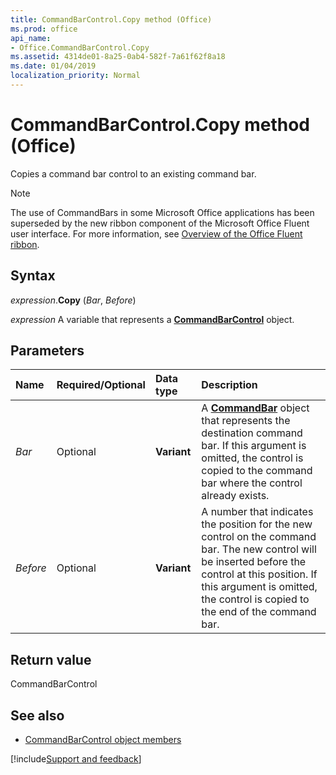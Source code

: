 ```yaml
---
title: CommandBarControl.Copy method (Office)
ms.prod: office
api_name:
- Office.CommandBarControl.Copy
ms.assetid: 4314de01-8a25-0ab4-582f-7a61f62f8a18
ms.date: 01/04/2019
localization_priority: Normal
---
```



# CommandBarControl.Copy method (Office)

Copies a command bar control to an existing command bar.

> [!NOTE] 
> The use of CommandBars in some Microsoft Office applications has been superseded by the new ribbon component of the Microsoft Office Fluent user interface. For more information, see [Overview of the Office Fluent ribbon](../library-reference/concepts/overview-of-the-office-fluent-ribbon.md).


## Syntax

_expression_.**Copy** (_Bar_, _Before_)

_expression_ A variable that represents a **[CommandBarControl](Office.CommandBarControl.md)** object.


## Parameters

|Name|Required/Optional|Data type|Description|
|:-----|:-----|:-----|:-----|
| _Bar_|Optional|**Variant**|A **[CommandBar](office.commandbar.md)** object that represents the destination command bar. If this argument is omitted, the control is copied to the command bar where the control already exists.|
| _Before_|Optional|**Variant**|A number that indicates the position for the new control on the command bar. The new control will be inserted before the control at this position. If this argument is omitted, the control is copied to the end of the command bar.|

## Return value

CommandBarControl


## See also

- [CommandBarControl object members](overview/library-reference/commandbarcontrol-members-office.md)

[!include[Support and feedback](~/includes/feedback-boilerplate.md)]